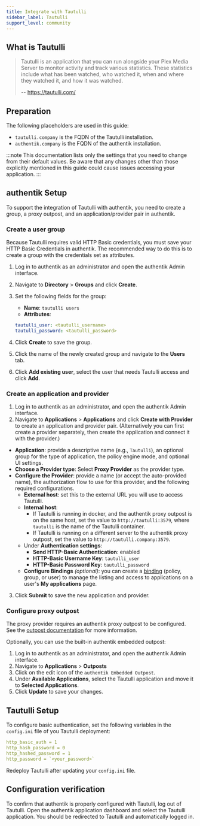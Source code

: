 ```yaml
---
title: Integrate with Tautulli
sidebar_label: Tautulli
support_level: community
---
```


## What is Tautulli

> Tautulli is an application that you can run alongside your Plex Media Server to monitor activity and track various statistics. These statistics include what has been watched, who watched it, when and where they watched it, and how it was watched.
>
> -- https://tautulli.com/

## Preparation

The following placeholders are used in this guide:

- `tautulli.company` is the FQDN of the Tautulli installation.
- `authentik.company` is the FQDN of the authentik installation.

:::note
This documentation lists only the settings that you need to change from their default values. Be aware that any changes other than those explicitly mentioned in this guide could cause issues accessing your application.
:::

## authentik Setup

To support the integration of Tautulli with authentik, you need to create a group, a proxy outpost, and an application/provider pair in authentik.

### Create a user group

Because Tautulli requires valid HTTP Basic credentials, you must save your HTTP Basic Credentials in authentik. The recommended way to do this is to create a group with the credentials set as attributes.

1. Log in to authentik as an administrator and open the authentik Admin interface.
2. Navigate to **Directory** > **Groups** and click **Create**.
3. Set the following fields for the group:
    - **Name**: `tautulli users`
    - **Attributes**:

    ```yaml
    tautulli_user: <tautulli_username>
    tautulli_password: <tautulli_password>
    ```

4. Click **Create** to save the group.
5. Click the name of the newly created group and navigate to the **Users** tab.
6. Click **Add existing user**, select the user that needs Tautulli access and click **Add**.

### Create an application and provider

1. Log in to authentik as an administrator, and open the authentik Admin interface.
2. Navigate to **Applications** > **Applications** and click **Create with Provider** to create an application and provider pair. (Alternatively you can first create a provider separately, then create the application and connect it with the provider.)

- **Application**: provide a descriptive name (e.g., `Tautulli`), an optional group for the type of application, the policy engine mode, and optional UI settings.
- **Choose a Provider type**: Select **Proxy Provider** as the provider type.
- **Configure the Provider**: provide a name (or accept the auto-provided name), the authorization flow to use for this provider, and the following required configurations.
    - **External host**: set this to the external URL you will use to access Tautulli.
    - **Internal host**:
        - If Tautulli is running in docker, and the authentik proxy outpost is on the same host, set the value to `http://tautulli:3579`, where `tautulli` is the name of the Tautulli container.
        - If Tautulli is running on a different server to the authentik proxy outpost, set the value to `http://tautulli.company:3579`.
    - Under **Authentication settings**:
        - **Send HTTP-Basic Authentication**: enabled
        - **HTTP-Basic Username Key**: `tautulli_user`
        - **HTTP-Basic Password Key**: `tautulli_password`
    - **Configure Bindings** _(optional)_: you can create a [binding](/docs/add-secure-apps/flows-stages/bindings/) (policy, group, or user) to manage the listing and access to applications on a user's **My applications** page.

3. Click **Submit** to save the new application and provider.

### Configure proxy outpost

The proxy provider requires an authentik proxy outpost to be configured. See the [outpost documentation](/docs/add-secure-apps/outpost/index.mdx) for more information.

Optionally, you can use the built-in authentik embedded outpost:

1. Log in to authentik as an administrator, and open the authentik Admin interface.
2. Navigate to **Applications** > **Outposts**
3. Click on the edit icon of the `authentik Embedded Outpost`.
4. Under **Available Applications**, select the Tautulli application and move it to **Selected Applications**.
5. Click **Update** to save your changes.

## Tautulli Setup

To configure basic authentication, set the following variables in the `config.ini` file of you Tautulli deployment:

```yaml title="config.ini"
http_basic_auth = 1
http_hash_password = 0
http_hashed_password = 1
http_password = `<your_password>`
```

Redeploy Tautulli after updating your `config.ini` file.

## Configuration verification

To confirm that authentik is properly configured with Tautulli, log out of Tautulli. Open the authentik application dashboard and select the Tautulli application. You should be redirected to Tautulli and automatically logged in.
